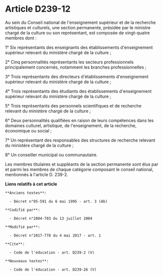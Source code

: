 # Article D239-12

Au sein du Conseil national de l'enseignement supérieur et de la recherche artistiques et culturels, une section permanente,
présidée par le ministre chargé de la culture ou son représentant, est composée de vingt-quatre membres dont : 

1° Six représentants des enseignants des établissements d'enseignement supérieur relevant du ministère chargé de la
culture ; 

2° Cinq personnalités représentants les secteurs professionnels principalement concernés, notamment les branches
professionnelles ; 

3° Trois représentants des directeurs d'établissements d'enseignement supérieur relevant du ministère chargé de la culture ; 

4° Trois représentants des étudiants des établissements d'enseignement supérieur relevant du ministère chargé de la
culture ; 

5° Trois représentants des personnels scientifiques et de recherche relevant du ministère chargé de la culture ; 

6° Deux personnalités qualifiées en raison de leurs compétences dans les domaines culturel, artistique, de l'enseignement, de
la recherche, économique ou social ; 

7° Un représentant des responsables des structures de recherche relevant du ministère chargé de la culture ; 

8° Un conseiller municipal ou communautaire. 

Les membres titulaires et suppléants de la section permanente sont élus par et parmi les membres de chaque catégorie
composant le conseil national, mentionnés à l'article D. 239-2.

**Liens relatifs à cet article**

	**Anciens textes**:

	  - Décret n°95-591 du 6 mai 1995 - art. 3 (Ab)

	**Codifié par**:

	  - Décret n°2004-703 du 13 juillet 2004

	**Modifié par**:

	  - Décret n°2017-778 du 4 mai 2017 - art. 1

	**Cite**:

	  - Code de l'éducation - art. D239-2 (V)

	**Nouveaux textes**:

	  - Code de l'éducation - art. D239-26 (V)

